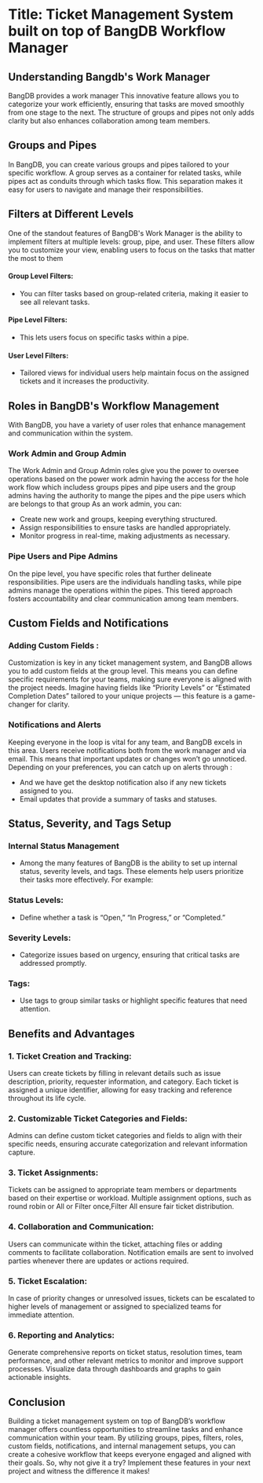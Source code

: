 #  Title: Ticket Management System built on top of BangDB Workflow Manager

## Understanding Bangdb's Work Manager
BangDB provides a work manager This innovative feature allows you to categorize your work efficiently, 
  ensuring that tasks are moved smoothly from one stage to the next. The structure of groups and pipes not only adds clarity but also enhances collaboration among team members.

## Groups and Pipes
  In BangDB, you can create various groups and pipes tailored to your specific workflow. A group serves as a container for related tasks, while pipes act as conduits through which tasks flow. 
  This separation makes it easy for users to navigate and manage their responsibilities.

## Filters at Different Levels
  One of the standout features of BangDB's Work Manager is the ability to implement filters at multiple levels: group, pipe, and user. 
  These filters allow you to customize your view, enabling users to focus on the tasks that matter the most to them
  
#### Group Level Filters:
  + You can filter tasks based on group-related criteria, making it easier to see all relevant tasks.
#### Pipe Level Filters: 
 +  This lets users focus on specific tasks within a pipe.
#### User Level Filters:
 + Tailored views for individual users help maintain focus on the assigned tickets and it increases the productivity.

## Roles in BangDB's Workflow Management
With BangDB, you have a variety of user roles that enhance management and communication within the system.

### Work Admin and Group Admin
The Work Admin and Group Admin roles give you the power to oversee operations based on the power work admin having the access for the hole work flow which includess groups pipes and pipe users 
and the group admins having the authority to mange the pipes and the pipe users which are belongs to that group 
As an work admin, you can:
+ Create new work and groups, keeping everything structured.
+ Assign responsibilities to ensure tasks are handled appropriately.
+ Monitor progress in real-time, making adjustments as necessary.

### Pipe Users and Pipe Admins
On the pipe level, you have specific roles that further delineate responsibilities. Pipe users are the individuals handling tasks, 
while pipe admins manage the operations within the pipes. This tiered approach fosters accountability and clear communication among team members.


## Custom Fields and Notifications
 ### Adding Custom Fields : 
Customization is key in any ticket management system, and BangDB allows you to add custom fields at the group level. 
This means you can define specific requirements for your teams, making sure everyone is aligned with the project needs.
Imagine having fields like “Priority Levels” or “Estimated Completion Dates” tailored to your unique projects — this feature is a game-changer for clarity.

### Notifications and Alerts
Keeping everyone in the loop is vital for any team, and BangDB excels in this area. Users receive notifications both from the work manager and via email. 
This means that important updates or changes won’t go unnoticed. Depending on your preferences, you can catch up on alerts through :
+ And we have get the desktop notification also if any new tickets assigned to you.
+ Email updates that provide a summary of tasks and statuses.

## Status, Severity, and Tags Setup
### Internal Status Management
  + Among the many features of BangDB is the ability to set up internal status, severity levels, and tags. These elements help users prioritize their tasks more effectively. For example:
### Status Levels: 
  + Define whether a task is “Open,” “In Progress,” or “Completed.”
### Severity Levels:
  + Categorize issues based on urgency, ensuring that critical tasks are addressed promptly.
### Tags: 
  + Use tags to group similar tasks or highlight specific features that need attention.

## Benefits and Advantages


### 1. Ticket Creation and Tracking:
 Users can create tickets by filling in relevant details such as issue description, priority, requester information, and category.
 Each ticket is assigned a unique identifier, allowing for easy tracking and reference throughout its life cycle.


### 2. Customizable Ticket Categories and Fields:
 Admins can define custom ticket categories and fields to align with their specific needs, ensuring accurate categorization and relevant information capture.


### 3. Ticket Assignments:
 Tickets can be assigned to appropriate team members or departments based on their expertise or workload.
 Multiple assignment options, such as round robin or All or Filter once,Filter All ensure fair ticket distribution.


### 4. Collaboration and Communication:
 Users can communicate within the ticket, attaching files or adding comments to facilitate collaboration.
 Notification emails are sent to involved parties whenever there are updates or actions required.


### 5. Ticket Escalation:
 In case of priority changes or unresolved issues, tickets can be escalated to higher levels of management or assigned to specialized teams for immediate attention.


### 6. Reporting and Analytics:
 Generate comprehensive reports on ticket status, resolution times, team performance, and other relevant metrics to monitor and improve support processes.
 Visualize data through dashboards and graphs to gain actionable insights.

## Conclusion
Building a ticket management system on top of BangDB’s workflow manager offers countless opportunities to streamline tasks and enhance communication within your team. By utilizing groups, pipes, filters, roles, custom fields, notifications, and internal management setups, you can create a cohesive workflow that keeps everyone engaged and aligned with their goals. So, why not give it a try? Implement these features in your next project and witness the difference it makes!







